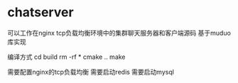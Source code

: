 # chatserver
可以工作在nginx tcp负载均衡环境中的集群聊天服务器和客户端源码 基于muduo库实现

编译方式
cd build
rm -rf *
cmake ..
make

需要配置nginx的tcp负载均衡
需要启动redis
需要启动mysql
